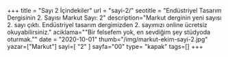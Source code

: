 +++
title = "Sayı 2 İçindekiler"
url = "sayi-2/"
seotitle = "Endüstriyel Tasarım Dergisinin 2. Sayısı Markut Sayı: 2"
description="Markut derginin yeni sayısı 2. sayı çıktı. Endüstriyel tasarım dergimizden 2. sayımızı online ücretsiz okuyabilirsiniz."
aciklama="\"Bir felsefem yok, en sevdiğim şey stüdyoda oturmak.\""
date = "2020-10-01"
thumb="/img/markut-ekim-sayi-2.jpg"
yazar=["Markut"]
sayi=[
"2"
]
sayfa="00"
type= "kapak"
tags=[]
+++
<a href="/sayi-2/iskandinav-tasarimi/" id="next"></a>